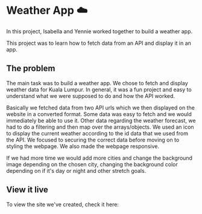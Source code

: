# Weather App ☁️ 

In this project, Isabella and Yennie worked together to build a weather app. 

This project was to learn how to fetch data from an API and display it in an app.


## The problem

The main task was to build a weather app. We chose to fetch and display weather data for Kuala Lumpur. In general, it was a fun project and easy to understand what we were supposed to do and how the API worked. 

Basically we fetched data from two API urls which we then displayed on the website in a converted format. Some data was easy to fetch and we would immediately be able to use it. Other data regarding the weather forecast, we had to do a filtering and then map over the arrays/objects. We used an icon to display the current weather according to the id data that we used from the API. We focused to securing the correct data before moving on to styling the webpage. We also made the webpage responsive.

If we had more time we would add more cities and change the background image depending on the chosen city, changing the background color depending on if it's day or night and other stretch goals.


## View it live

To view the site we've created, check it here: 
